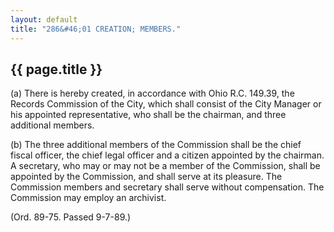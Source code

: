 ```yaml
---
layout: default 
title: "286&#46;01 CREATION; MEMBERS."
---
```


{{ page.title }}
----------------

​(a) There is hereby created, in accordance with Ohio R.C. 149.39, the
Records Commission of the City, which shall consist of the City Manager
or his appointed representative, who shall be the chairman, and three
additional members.

​(b) The three additional members of the Commission shall be the chief
fiscal officer, the chief legal officer and a citizen appointed by the
chairman. A secretary, who may or may not be a member of the Commission,
shall be appointed by the Commission, and shall serve at its pleasure.
The Commission members and secretary shall serve without compensation.
The Commission may employ an archivist.

(Ord. 89-75. Passed 9-7-89.)
